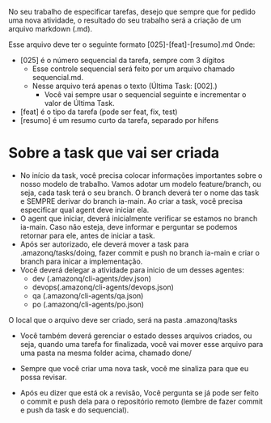 No seu trabalho de especificar tarefas, desejo que sempre que for pedido uma nova atividade, o resultado
do seu trabalho será a criação de um arquivo markdown (.md).

Esse arquivo deve ter o seguinte formato [025]-[feat]-[resumo].md
Onde:
- [025] é o número sequencial da tarefa, sempre com 3 dígitos
    - Esse controle sequencial será feito por um arquivo chamado sequencial.md.
    - Nesse arquivo terá apenas o texto (Última Task: [002].)
        - Você vai sempre usar o sequencial seguinte e incrementar o valor de Última Task.
- [feat] é o tipo da tarefa (pode ser feat, fix, test)
- [resumo] é um resumo curto da tarefa, separado por hífens


# Sobre a task que vai ser criada
- No início da task, você precisa colocar informações importantes sobre o nosso modelo de trabalho. 
Vamos adotar um modelo feature/branch, ou seja, cada task terá o seu branch. O branch deverá ter o nome das task e SEMPRE derivar do branch ia-main. Ao criar a task, você precisa especificar qual agent deve iniciar ela.
- O agent que iniciar, deverá inicialmente verificar se estamos no branch ia-main. Caso não esteja, deve informar e perguntar se podemos retornar para ele, antes de iniciar a task.
- Após ser autorizado, ele deverá mover a task para .amazonq/tasks/doing, fazer commit e push no branch ia-main e criar o branch para inicar a implementação.
- Você deverá delegar a atividade para inicio de um desses agentes: 
    - dev (.amazonq/cli-agents/dev.json)
    - devops(.amazonq/cli-agents/devops.json)
    - qa (.amazonq/cli-agents/qa.json)
    - po (.amazonq/cli-agents/po.json)

O local que o arquivo deve ser criado, será na pasta .amazonq/tasks
- Você também deverá gerenciar o estado desses arquivos criados, ou seja, quando uma tarefa for finalizada, você vai 
mover esse arquivo para uma pasta na mesma folder acima, chamado done/

- Sempre que você criar uma nova task, você me sinaliza para que eu possa revisar.
- Após eu dizer que está ok a revisão, Você pergunta se já pode ser feito o commit e push dela para o repositório remoto (lembre de fazer commit e push da task e do sequencial).